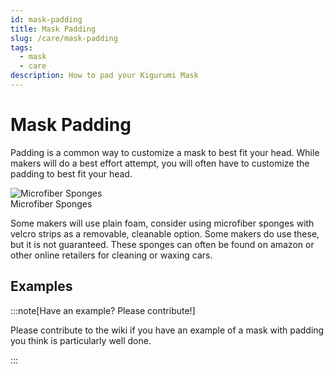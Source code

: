 ```yaml
---
id: mask-padding
title: Mask Padding
slug: /care/mask-padding
tags:
  - mask
  - care
description: How to pad your Kigurumi Mask
---
```


# Mask Padding

Padding is a common way to customize a mask to best fit your head. While makers will do a best effort attempt, you will often have to customize the padding to best fit your head.


<div className="info-box-container">
  <img 
    src="/img/padding/microfiber-sponges.jpg" 
    alt="Microfiber Sponges"
    className="info-box-image"
    loading="lazy"
  />
  <div className="info-box-caption">
    Microfiber Sponges
  </div>
</div>

Some makers will use plain foam, consider using microfiber sponges with velcro strips as a removable, cleanable option. Some makers do use these, but it is not guaranteed. These sponges can often be found on amazon or other online retailers for cleaning or waxing cars.


## Examples

:::note[Have an example? Please contribute!]

Please contribute to the wiki if you have an example of a mask with padding you think is particularly well done.

:::
